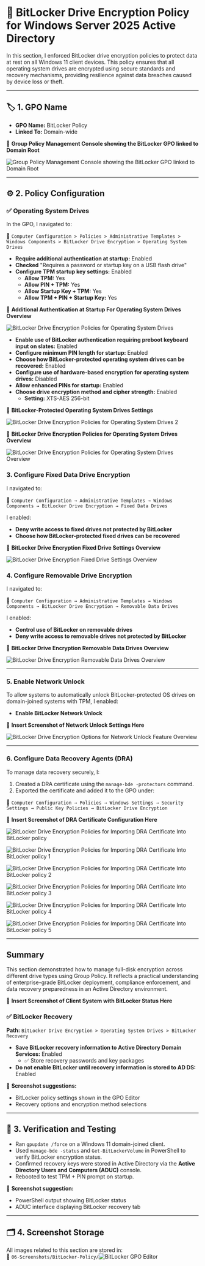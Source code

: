 # 🔐 BitLocker Drive Encryption Policy for Windows Server 2025 Active Directory

In this section, I enforced BitLocker drive encryption policies to protect data at rest on all Windows 11 client devices. This policy ensures that all operating system drives are encrypted using secure standards and recovery mechanisms, providing resilience against data breaches caused by device loss or theft.

---

## 🏷️ 1. GPO Name

- **GPO Name:** BitLocker Policy  
- **Linked To:** Domain-wide

📸 **Group Policy Management Console showing the BitLocker GPO linked to Domain Root**  

![Group Policy Management Console showing the BitLocker GPO linked to Domain Root](https://github.com/user-attachments/assets/e3a06f9e-8bc6-45a7-8b11-4a9d64e8c230)

---

## ⚙️ 2. Policy Configuration

### ✅ Operating System Drives

In the GPO, I navigated to:

  📂 `Computer Configuration > Policies > Administrative Templates > Windows Components > BitLocker Drive Encryption > Operating System Drives`

- **Require additional authentication at startup:** Enabled  
- **Checked** "Requires a password or startup key on a USB flash drive"
- **Configure TPM startup key settings:** Enabled  
  - **Allow TPM:** Yes  
  - **Allow PIN + TPM:** Yes  
  - **Allow Startup Key + TPM:** Yes  
  - **Allow TPM + PIN + Startup Key:** Yes

📸 **Additional Authentication at Startup For Operating System Drives Overview** 

![BitLocker Drive Encryption Policies for Operating System Drives](https://github.com/user-attachments/assets/fbed651b-51f5-47b3-b452-ca364c48e123)

- **Enable use of BitLocker authentication requiring preboot keyboard input on slates:** Enabled
- **Configure minimum PIN length for startup:** Enabled
- **Choose how BitLocker-protected operating system drives can be recovered:** Enabled  
- **Configure use of hardware-based encryption for operating system drives:** Disabled
- **Allow enhanced PINs for startup:** Enabled
- **Choose drive encryption method and cipher strength:** Enabled  
  - **Setting:** XTS-AES 256-bit  

📸 **BitLocker-Protected Operating System Drives Settings** 

![BitLocker Drive Encryption Policies for Operating System Drives 2](https://github.com/user-attachments/assets/6252125b-12bf-40c5-80e9-2766931ca8bd)

📸 **BitLocker Drive Encryption Policies for Operating System Drives Overview** 

![BitLocker Drive Encryption Policies for Operating System Drives Overview](https://github.com/user-attachments/assets/37bdd867-c4d7-47b1-b0d4-67a83b5ff55d)

### 3. Configure Fixed Data Drive Encryption

I navigated to:

  📂 `Computer Configuration → Administrative Templates → Windows Components → BitLocker Drive Encryption → Fixed Data Drives`

I enabled:

- **Deny write access to fixed drives not protected by BitLocker**
- **Choose how BitLocker-protected fixed drives can be recovered**

📸 **BitLocker Drive Encryption Fixed Drive Settings Overview** 

![BitLocker Drive Encryption Fixed Drive Settings Overview](https://github.com/user-attachments/assets/4a784e3a-6046-41fd-bb49-dacc95cb9e69)

### 4. Configure Removable Drive Encryption

I navigated to:

  📂 `Computer Configuration → Administrative Templates → Windows Components → BitLocker Drive Encryption → Removable Data Drives`

I enabled:

- **Control use of BitLocker on removable drives**
- **Deny write access to removable drives not protected by BitLocker**

📸 **BitLocker Drive Encryption Removable Data Drives Overview** 

![BitLocker Drive Encryption Removable Data Drives Overview](https://github.com/user-attachments/assets/bb7d38ab-357c-4f9b-a12c-6c79d702ff7c)

---

### 5. Enable Network Unlock

To allow systems to automatically unlock BitLocker-protected OS drives on domain-joined systems with TPM, I enabled:

- **Enable BitLocker Network Unlock**

📸 **Insert Screenshot of Network Unlock Settings Here**

![BitLocker Drive Encryption Options for Network Unlock Feature Overview](https://github.com/user-attachments/assets/8fa82a9c-d03c-4473-939d-b1503fc6c41a)

---

### 6. Configure Data Recovery Agents (DRA)

To manage data recovery securely, I:

1. Created a DRA certificate using the `manage-bde -protectors` command.
2. Exported the certificate and added it to the GPO under:

  📂 `Computer Configuration → Policies → Windows Settings → Security Settings → Public Key Policies → BitLocker Drive Encryption`

📸 **Insert Screenshot of DRA Certificate Configuration Here**

![BitLocker Drive Encryption Policies for Importing DRA Certificate Into BitLocker policy](https://github.com/user-attachments/assets/4557a403-391b-414b-8e6b-d8ecadeb6904)

![BitLocker Drive Encryption Policies for Importing DRA Certificate Into BitLocker policy 1](https://github.com/user-attachments/assets/1c2b2636-d771-4778-ae1b-af9a245d240f)

![BitLocker Drive Encryption Policies for Importing DRA Certificate Into BitLocker policy 2](https://github.com/user-attachments/assets/e110f2cf-ceba-467f-a693-be4bda7142fb)

![BitLocker Drive Encryption Policies for Importing DRA Certificate Into BitLocker policy 3](https://github.com/user-attachments/assets/ea28a692-ccd0-4a25-93eb-558eabefd645)

![BitLocker Drive Encryption Policies for Importing DRA Certificate Into BitLocker policy 4](https://github.com/user-attachments/assets/ea6129bd-eef8-4ccd-a18e-b2b5e3ff421f)

![BitLocker Drive Encryption Policies for Importing DRA Certificate Into BitLocker policy 5](https://github.com/user-attachments/assets/dab51797-353e-481d-95a2-70224a4f3ace)

---

## Summary

This section demonstrated how to manage full-disk encryption across different drive types using Group Policy. It reflects a practical understanding of enterprise-grade BitLocker deployment, compliance enforcement, and data recovery preparedness in an Active Directory environment.

📸 **Insert Screenshot of Client System with BitLocker Status Here**




### ✅ BitLocker Recovery

**Path:** `BitLocker Drive Encryption > Operating System Drives > BitLocker Recovery`

- **Save BitLocker recovery information to Active Directory Domain Services:** Enabled  
  - ✅ Store recovery passwords and key packages  
- **Do not enable BitLocker until recovery information is stored to AD DS:** Enabled  

📸 **Screenshot suggestions:**  
- BitLocker policy settings shown in the GPO Editor  
- Recovery options and encryption method selections

---

## 🧪 3. Verification and Testing

- Ran `gpupdate /force` on a Windows 11 domain-joined client.  
- Used `manage-bde -status` and `Get-BitLockerVolume` in PowerShell to verify BitLocker encryption status.  
- Confirmed recovery keys were stored in Active Directory via the **Active Directory Users and Computers (ADUC)** console.  
- Rebooted to test TPM + PIN prompt on startup.

📸 **Screenshot suggestion:**  
- PowerShell output showing BitLocker status  
- ADUC interface displaying BitLocker recovery tab

---

## 🗂️ 4. Screenshot Storage

All images related to this section are stored in:  
📂 `06-Screenshots/BitLocker-Policy/`![BitLocker GPO Editor](../../06-Screenshots/BitLocker-Policy/bitlocker-gpo-settings.png)
